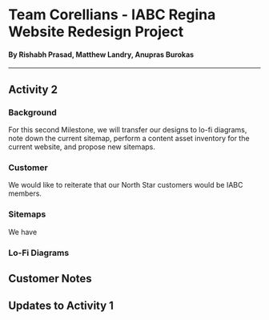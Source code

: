 # Team Corellians - IABC Regina Website Redesign Project
#### By Rishabh Prasad, Matthew Landry, Anupras Burokas

***

## Activity 2 

### Background
For this second Milestone, we will transfer our designs to lo-fi diagrams, note down the current sitemap, perform a content asset inventory for the current website, and propose new sitemaps.

### Customer
We would like to reiterate that our North Star customers would be IABC members.

### Sitemaps
We have 


### Lo-Fi Diagrams


## Customer Notes

## Updates to Activity 1
